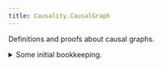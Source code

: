 ```yaml
---
title: Causality.CausalGraph
---
```


Definitions and proofs about causal graphs.

<details>
<summary>Some initial bookkeeping.</summary>
<div>
```agda
{-# OPTIONS --without-K --safe #-}

module Causality.CausalGraph where
```

We import some of the other files in this project (to see the documentation for a module, click on its name).

```agda
open import Causality.Data.Fin.Subset
open import Causality.Data.Graph
open import Causality.Data.Graphoid
open import Causality.Data.List
```

<details>
<summary>Standard library imports.</summary>
<div>
```agda
open import Data.Fin using (Fin)
open import Data.Fin.Subset using (Subset; ⋃)
import Data.Fin.Subset as Fin
import Data.Fin.Subset.Properties as Fin
open import Data.List using (List; _∷_; []; length)
open import Data.List.Relation.Unary.Linked using (Linked)
open import Data.List.Relation.Unary.Unique.Propositional using (Unique)
import Data.List.Relation.Unary.Unique.Propositional.Properties as Unique
open import Data.Nat using (ℕ; _≥_; s≤s)
open import Data.Product using (∃-syntax; Σ; Σ-syntax; _×_; _,_) renaming (proj₁ to _₁)
open import Data.Sum using (_⊎_)
open import Function using (_∘_; case_of_)
open import Relation.Binary.PropositionalEquality using (_≡_; _≢_; refl)
open import Relation.Nullary using (¬_; ¬?; contradiction)
```
</div>
</details>

<details>
<summary>Some utility functions, for use below.</summary>
<div>
```agda
_-×-_ : ∀ {a b c} {A : Set a} → (A → Set b) → (A → Set c) → (A → Set _)
P -×- Q = λ x → P x × Q x

_-⊎-_ : ∀ {a b c} {A : Set a} → (A → Set b) → (A → Set c) → (A → Set _)
P -⊎- Q = λ x → P x ⊎ Q x
```
</div>
</details>
</div>
</details>

We parameterize our development by an arbitrary DAG $G$.

```agda
module CausalGraph (G : DAG) where

  open DAG G
```

We define a "path" through a causal graph to be a list of vertices connected by adjacencies.

```agda
  record Path : Set where
    field nodes              : List V
    field linked             : Linked _∃——_ nodes
```

We require that the path be acyclic, i.e. that no vertex is revisited, i.e. that the list of vertices
has no duplicates. We will also require that there are at least two vertices in our list, so that
we have distinct start- and endpoints.

```
    field acyclic            : Unique nodes
    field distinct-endpoints : length nodes ≥ 2

    nonempty : nodes ≢ []
    nonempty nodes≡[]
      with nodes | distinct-endpoints
    ...  | []    | ()
    ...  | _ ∷ _ | s≤s _ = contradiction nodes≡[] λ()

    start : V
    start = head-of-nonempty nonempty ₁

    end : V
    end = last-of-nonempty nonempty ₁

  open Path
```

For any two vertices $i, j$ in $G$, we will let `i —↠ j` denote the set of paths from $i$ to $j$.

```agda
  _—↠_ : V → V → Set
  from —↠ to = ∃[ p ] start p ≡ from × end p ≡ to
```

We will say `i ∃—↠ j` if there exists a path starting at $i$ and ending at $j$.

```agda
  _∃—↠_ = _—↠_
```

<details>
<summary>Some helper functions for working with paths.</summary>
<div>
```agda
  triples-along : Path → List (V × V × V)
  triples-along = triples ∘ nodes

  _visits_ : (p : Path) → (v : V) → Set
  p visits v = v ∈ nodes p
    where open import Data.List.Membership.Propositional using (_∈_)
```
</div>
</details>

A subset of $V$ is a valid conditioning set (w.r.t. some path `i —↠ j`) if $C \subseteq V \setminus \{ i , j \}$.

```agda
  ConditioningSet : V → V → Set _
  ConditioningSet i j = Σ (Subset |V|) (_⊆∖ ⁅ i , j ⁆₂)
```

We will denote the empty conditioning set by $\varnothing$.

```agda
  ∅ : ∀ {i j} → ConditioningSet i j
  ∅ = Fin.⊥ , Fin.⊥⊆
```

<details>
<summary>Groundwork to let us define colliders, noncolliders, etc.</summary>
<div>
```agda
  module Pattern where

    Pattern : ∀ {a} → Set _
    Pattern {a} = V × V × V → Set a


    module Notation where

      _∙_ : ∀ {a b} → (V → V → Set a) → (V → V → Set b) → Pattern
      _l-x_ ∙ _x-r_ = λ{ (l , x , r) → l l-x x × x x-r r }

      ⟶ = _∃⟶_
      ⟵ = _∃⟵_

    open Notation
```
</div>
</details>

```agda
    collider common-cause mediator : Pattern
    collider     = ⟶ ∙ ⟵
    common-cause = ⟵ ∙ ⟶
    mediator     = ⟶ ∙ ⟶
```

A noncollider is either a common cause or a mediator.

```agda
    noncollider : Pattern
    noncollider = common-cause -⊎- mediator
```

We will write `colliders along p` to denote "the set of all vertices that are colliders along some path $p$"
(and similarly for common causes, etc.).

```agda
    _along_ : ∀ {a} → Pattern {a} → Path → Set _
    pat along p =
      Σ[ x ∈ V ]
        Σ[ triple@(_ , x′ , _) ∈ V × V × V ]
          x ≡ x′ × pat triple

    colliders     = collider
    common-causes = common-cause
    mediators     = mediator
    noncolliders  = noncollider

  open Pattern
```

A vertex $j$ is a descendant of $i$ if there exists a path from $i$ to $j$.

```agda
  descendants : V → Set
  descendants i = ∃[ j ] i ∃—↠ j
```

A path from $i$ to $j$ is unblocked (conditional on $C$) if:

```agda
  unblocked_∣_ : ∀ {i j} → i —↠ j → ConditioningSet i j → Set
  unblocked (p , _) ∣ (C , _) =
```

1. all noncolliders along the path are not in $C$, and

```agda
    ((v : noncolliders along p) → v ₁ ∉ C) ×
```

2. all colliders along $p$ are:

```agda
    ((v : colliders along p) →
```

   a) in $C$, or

```agda
       v ₁ ∈ C ⊎
```

   b) have a descendant in $C$.

```agda
       Σ[ i ∈ descendants (v ₁) ] i ₁ ∈ C)
```

```agda
    where open import Data.Fin.Subset using (_∈_; _∉_)
```

A path is blocked if it is not unblocked.

```agda
  blocked_∣_ : ∀ {i j} → i —↠ j → ConditioningSet i j → Set
  blocked p ∣ C = ¬ unblocked p ∣ C
```

Two vertices are $d$-separated (conditional on $C$) if all paths between them are blocked.

```agda
  _⊥_∣_ : (i j : V) → ConditioningSet i j → Set
  i ⊥ j ∣ C = ∀ p → blocked p ∣ C
```

Two vertices are $d$-connected (conditional on $C$) if they are not $d$-separated.

```agda
  _⊥̸_∣_ : (i j : V) → ConditioningSet i j → Set
  i ⊥̸ j ∣ C = ¬ i ⊥ j ∣ C
```

Two vertices are $d$-separated (unconditionally) if they are $d$-separated conditional on $\varnothing$.

```agda
  _⊥_ : V → V → Set
  i ⊥ j = i ⊥ j ∣ ∅
```

Two vertices are $d$-connected (uncoditionally) if they are not $d$-separated (unconditionally).

```agda
  _⊥̸_ : V → V → Set
  i ⊥̸ j = i ⊥̸ j ∣ ∅
```

To intervene on a set of vertices $S$, we remove all edges going into vertices of $S$.

```agda
  intervene-on : Subset |V| → DAG
  intervene-on S = filter-edges (λ{ (_ , to) → ¬? (to ∈? S) })
    where open import Data.Fin.Subset.Properties using (_∈?_)
```
